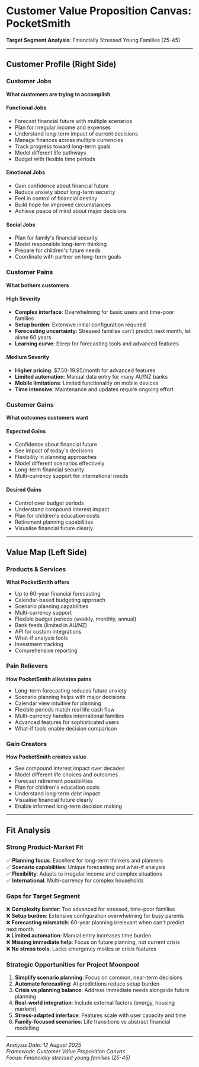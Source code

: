 # Customer Value Proposition Canvas: PocketSmith

**Target Segment Analysis**: Financially Stressed Young Families (25-45)

---

## Customer Profile (Right Side)

### Customer Jobs
**What customers are trying to accomplish**

#### Functional Jobs
- Forecast financial future with multiple scenarios
- Plan for irregular income and expenses
- Understand long-term impact of current decisions
- Manage finances across multiple currencies
- Track progress toward long-term goals
- Model different life pathways
- Budget with flexible time periods

#### Emotional Jobs
- Gain confidence about financial future
- Reduce anxiety about long-term security
- Feel in control of financial destiny
- Build hope for improved circumstances
- Achieve peace of mind about major decisions

#### Social Jobs
- Plan for family's financial security
- Model responsible long-term thinking
- Prepare for children's future needs
- Coordinate with partner on long-term goals

### Customer Pains
**What bothers customers**

#### High Severity
- **Complex interface**: Overwhelming for basic users and time-poor families
- **Setup burden**: Extensive initial configuration required
- **Forecasting uncertainty**: Stressed families can't predict next month, let alone 60 years
- **Learning curve**: Steep for forecasting tools and advanced features

#### Medium Severity
- **Higher pricing**: $7.50-19.95/month for advanced features
- **Limited automation**: Manual data entry for many AU/NZ banks
- **Mobile limitations**: Limited functionality on mobile devices
- **Time intensive**: Maintenance and updates require ongoing effort

### Customer Gains
**What outcomes customers want**

#### Expected Gains
- Confidence about financial future
- See impact of today's decisions
- Flexibility in planning approaches
- Model different scenarios effectively
- Long-term financial security
- Multi-currency support for international needs

#### Desired Gains
- Control over budget periods
- Understand compound interest impact
- Plan for children's education costs
- Retirement planning capabilities
- Visualise financial future clearly

---

## Value Map (Left Side)

### Products & Services
**What PocketSmith offers**

- Up to 60-year financial forecasting
- Calendar-based budgeting approach
- Scenario planning capabilities
- Multi-currency support
- Flexible budget periods (weekly, monthly, annual)
- Bank feeds (limited in AU/NZ)
- API for custom integrations
- What-if analysis tools
- Investment tracking
- Comprehensive reporting

### Pain Relievers
**How PocketSmith alleviates pains**

- Long-term forecasting reduces future anxiety
- Scenario planning helps with major decisions
- Calendar view intuitive for planning
- Flexible periods match real life cash flow
- Multi-currency handles international families
- Advanced features for sophisticated users
- What-if tools enable decision comparison

### Gain Creators
**How PocketSmith creates value**

- See compound interest impact over decades
- Model different life choices and outcomes
- Forecast retirement possibilities
- Plan for children's education costs
- Understand long-term debt impact
- Visualise financial future clearly
- Enable informed long-term decision making

---

## Fit Analysis

### Strong Product-Market Fit
✅ **Planning focus**: Excellent for long-term thinkers and planners  
✅ **Scenario capabilities**: Unique forecasting and what-if analysis  
✅ **Flexibility**: Adapts to irregular income and complex situations  
✅ **International**: Multi-currency for complex households  

### Gaps for Target Segment
❌ **Complexity barrier**: Too advanced for stressed, time-poor families  
❌ **Setup burden**: Extensive configuration overwhelming for busy parents  
❌ **Forecasting mismatch**: 60-year planning irrelevant when can't predict next month  
❌ **Limited automation**: Manual entry increases time burden  
❌ **Missing immediate help**: Focus on future planning, not current crisis  
❌ **No stress tools**: Lacks emergency modes or crisis features  

### Strategic Opportunities for Project Moonpool
1. **Simplify scenario planning**: Focus on common, near-term decisions
2. **Automate forecasting**: AI predictions reduce setup burden
3. **Crisis vs planning balance**: Address immediate needs alongside future planning
4. **Real-world integration**: Include external factors (energy, housing markets)
5. **Stress-adapted interface**: Features scale with user capacity and time
6. **Family-focused scenarios**: Life transitions vs abstract financial modelling

---

*Analysis Date: 12 August 2025*  
*Framework: Customer Value Proposition Canvas*  
*Focus: Financially stressed young families (25-45)*